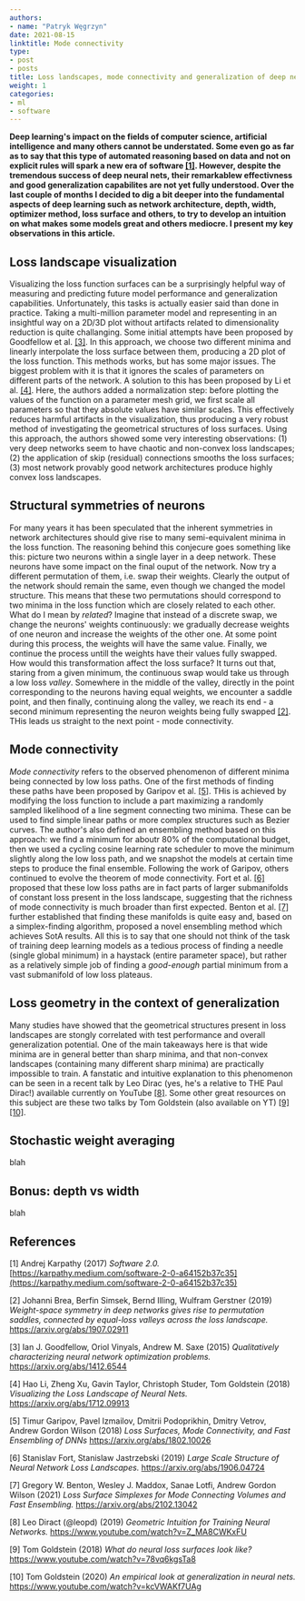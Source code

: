```yaml
---
authors:
- name: "Patryk Węgrzyn"
date: 2021-08-15
linktitle: Mode connectivity
type:
- post 
- posts
title: Loss landscapes, mode connectivity and generalization of deep neural nets
weight: 1
categories:
- ml
- software
---
```


**Deep learning's impact on the fields of computer science, artificial intelligence and many others cannot be understated. Some even go as far as to say that this type of automated reasoning based on data and not on explicit rules will spark a new era of software [[1]](#1). However, despite the tremendous success of deep neural nets, their remarkablew effectivness and good generalization capabilites are not yet fully understood. Over the last couple of months I decided to dig a bit deeper into the fundamental aspects of deep learning such as network architecture, depth, width, optimizer method, loss surface and others, to try to develop an intuition on what makes some models great and others mediocre. I present my key observations in this article.**

Loss landscape visualization
--------
Visualizing the loss function surfaces can be a surprisingly helpful way of measuring and predicting future model performance and generalization capabilities. Unfortunately, this tasks is actually easier said than done in practice. Taking a multi-million parameter model and representing in an insightful way on a 2D/3D plot without artifacts related to dimensionality reduction is quite challanging. Some initial attempts have been proposed by Goodfellow et al. [[3]](#3). In this approach, we choose two different minima and linearly interpolate the loss surface between them, producing a 2D plot of the loss function. This methods works, but has some major issues. The biggest problem with it is that it ignores the scales of parameters on different parts of the network. A solution to this has been proposed by Li et al. [[4]](#4). Here, the authors added a normalization step: before plotting the values of the function on a parameter mesh grid, we first scale all parameters so that they absolute values have similar scales. This effectively reduces harmful artifacts in the visualization, thus producing a very robust method of investigating the geometrical structures of loss surfaces. Using this approach, the authors showed some very interesting observations: (1) very deep networks seem to have chaotic and non-convex loss landscapes; (2) the application of skip (residual) connections smooths the loss surfaces; (3) most network provably good network architectures produce highly convex loss landscapes.

Structural symmetries of neurons
--------
For many years it has been speculated that the inherent symmetries in network architectures should give rise to many semi-equivalent minima in the loss function. The reasoning behind this conjecure goes something like this: picture two neurons within a single layer in a deep network. These neurons have some impact on the final ouput of the network. Now try a different permutation of them, i.e. swap their weights. Clearly the output of the network should remain the same, even though we changed the model structure. This means that these two permutations should correspond to two minima in the loss function which are closely related to each other. What do I mean by *related*? Imagine that instead of a discrete swap, we change the neurons' weights continuously: we gradually decrease weights of one neuron and increase the weights of the other one. At some point during this process, the weights will have the same value. Finally, we continue the process untill the weights have their values fully swapped. How would this transformation affect the loss surface? It turns out that, staring from a given minimum, the continuous swap would take us through a low loss *valley*. Somewhere in the middle of the valley, directly in the point corresponding to the neurons having equal weights, we encounter a saddle point, and then finally, continuing along the valley, we reach its end - a second minimum representing the neuron weights being fully swapped [[2]](#2). THis leads us straight to the next point - mode connectivity.

Mode connectivity
--------
*Mode connectivity* refers to the observed phenomenon of different minima being connected by low loss paths. One of the first methods of finding these paths have been proposed by Garipov et al. [[5]](#5). THis is achieved by modifying the loss function to include a part maximizing a randomly sampled likelihood of a line segment connecting two minima. These can be used to find simple linear paths or more complex structures such as Bezier curves. The author's also defined an ensembling method based on this approach: we find a minimum for aboutr 80% of the computational budget, then we used a cycling cosine learning rate scheduler to move the minimum slightly along the low loss path, and we snapshot the models at certain time steps to produce the final ensemble. Following the work of Garipov, others continued to evolve the theorem of mode connectivity. Fort et al. [[6]](#6) proposed that these low loss paths are in fact parts of larger submanifolds of constant loss present in the loss landscape, suggesting that the richness of mode connectivity is much broader than first expected. Benton et al. [[7]](#7) further established that finding these manifolds is quite easy and, based on a simplex-finding algorithm, proposed a novel ensembling method which achieves SotA results. All this is to say that one should not think of the task of training deep learning models as a tedious process of finding a needle (single global minimum) in a haystack (entire parameter space), but rather as a relatively simple job of finding a *good-enough* partial minimum from a vast submanifold of low loss plateaus.

Loss geometry in the context of generalization
--------
Many studies have showed that the geometrical structures present in loss landscapes are stongly correlated with test performance and overall generalization potential. One of the main takeaways here is that wide minima are in general better than sharp minima, and that non-convex landscapes (containing many different sharp minima) are practically impossible to train. A fanstatic and intuitive explanation to this phenomenon can be seen in a recent talk by Leo Dirac (yes, he's a relative to THE Paul Dirac!) available currently on YouTube [[8]](#8). Some other great resources on this subject are these two talks by Tom Goldstein (also available on YT) [[9]](#9) [[10]](#10).

Stochastic weight averaging
--------
blah

Bonus: depth vs width
--------
blah


## References
<a id="1">[1]</a>
Andrej Karpathy (2017)
*Software 2.0.*
[https://karpathy.medium.com/software-2-0-a64152b37c35](https://karpathy.medium.com/software-2-0-a64152b37c35)

<a id="2">[2]</a>
Johanni Brea, Berfin Simsek, Bernd Illing, Wulfram Gerstner (2019)
*Weight-space symmetry in deep networks gives rise to permutation saddles, connected by equal-loss valleys across the loss landscape.*
https://arxiv.org/abs/1907.02911

<a id="3">[3]</a>
Ian J. Goodfellow, Oriol Vinyals, Andrew M. Saxe (2015)
*Qualitatively characterizing neural network optimization problems.*
https://arxiv.org/abs/1412.6544

<a id="4">[4]</a>
Hao Li, Zheng Xu, Gavin Taylor, Christoph Studer, Tom Goldstein (2018)
*Visualizing the Loss Landscape of Neural Nets.*
https://arxiv.org/abs/1712.09913

<a id="5">[5]</a>
Timur Garipov, Pavel Izmailov, Dmitrii Podoprikhin, Dmitry Vetrov, Andrew Gordon Wilson (2018)
*Loss Surfaces, Mode Connectivity, and Fast Ensembling of DNNs*
https://arxiv.org/abs/1802.10026

<a id="6">[6]</a>
Stanislav Fort, Stanislaw Jastrzebski (2019)
*Large Scale Structure of Neural Network Loss Landscapes.*
https://arxiv.org/abs/1906.04724

<a id="7">[7]</a>
Gregory W. Benton, Wesley J. Maddox, Sanae Lotfi, Andrew Gordon Wilson (2021)
*Loss Surface Simplexes for Mode Connecting Volumes and Fast Ensembling.*
https://arxiv.org/abs/2102.13042

<a id="8">[8]</a>
Leo Diract (@leopd) (2019)
*Geometric Intuition for Training Neural Networks.*
https://www.youtube.com/watch?v=Z_MA8CWKxFU

<a id="9">[9]</a>
Tom Goldstein (2018)
*What do neural loss surfaces look like?*
https://www.youtube.com/watch?v=78vq6kgsTa8

<a id="10">[10]</a>
Tom Goldstein (2020)
*An empirical look at generalization in neural nets.*
https://www.youtube.com/watch?v=kcVWAKf7UAg